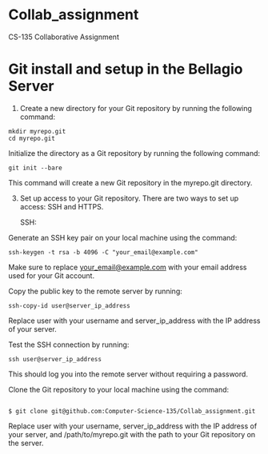 # Collab_assignment
CS-135 Collaborative Assignment 
# Git install and setup in the Bellagio Server



1) Create a new directory for your Git repository by running the following command:

```
mkdir myrepo.git
cd myrepo.git
```
Initialize the directory as a Git repository by running the following command:

```
git init --bare
```

This command will create a new Git repository in the myrepo.git directory.

3. Set up access to your Git repository. There are two ways to set up access: SSH and HTTPS.

    SSH:

Generate an SSH key pair on your local machine using the command: 
```
ssh-keygen -t rsa -b 4096 -C "your_email@example.com"
```
Make sure to replace your_email@example.com with your email address used for your Git account.

Copy the public key to the remote server by running:

```
ssh-copy-id user@server_ip_address
```

Replace user with your username and server_ip_address with the IP address of your server.

Test the SSH connection by running:

```
ssh user@server_ip_address
```
This should log you into the remote server without requiring a password.

Clone the Git repository to your local machine using the command:

```

$ git clone git@github.com:Computer-Science-135/Collab_assignment.git

```
Replace user with your username, server_ip_address with the IP address of your server, and /path/to/myrepo.git with the path to your Git repository on the server.
